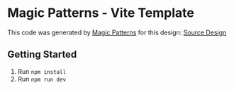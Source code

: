 # Magic Patterns - Vite Template

This code was generated by [Magic Patterns](https://magicpatterns.com) for this design: [Source Design](https://www.magicpatterns.com/c/3j5xhmsuhwdv76pzsq4xbz)

## Getting Started

1. Run `npm install`
2. Run `npm run dev`
